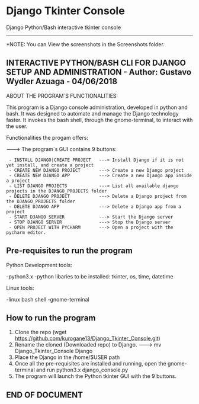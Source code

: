 # Django Tkinter Console
Django Python/Bash interactive tkinter console

------------------------------------------------------------------------------------------------------
*NOTE: You can View the screenshots in the Screenshots folder.

INTERACTIVE PYTHON/BASH CLI FOR DJANGO SETUP AND ADMINISTRATION - Author: Gustavo Wydler Azuaga - 04/06/2018
------------------------------------------------------------------------------------------------------

ABOUT THE PROGRAM´S FUNCTIONALITIES:

This program is a Django console administration, developed in python and bash. It was designed to automate and manage the Django technology faster. It invokes the bash shell, through the gnome-terminal, to interact with the user.

Functionalities the progam offers:

---> The program´s GUI contains 9 buttons:
    
     - INSTALL DJANGO|CREATE PROJECT   ---> Install Django if it is not yet install, and create a project
     - CREATE NEW DJANGO PROJECT       ---> Create a new Django project 
     - CREATE NEW DJANGO APP           ---> Create a new Django app inside a project
     - LIST DJANGO PROJECTS            ---> List all available django projects in the DJANGO_PROJECTS folder
     - DELETE DJANGO PROJECT           ---> Delete a Django project from the DJANGO_PROJECTS folder
     - DELETE DJANGO APP               ---> Delete a Django app from a project
     - START DJANGO SERVER             ---> Start the Django server
     - STOP DJANGO SERVER              ---> Stop the Django server
     - OPEN PROJECT WITH PYCHARM       ---> Open a project with the pycharm editor.      

Pre-requisites to run the program
------------------------------------------------------------------------------------------------------
Python Development tools:

-python3.x
-python libaries to be installed: tkinter, os, time, datetime

 Linux tools:
 
-linux bash shell
-gnome-terminal

How to run the program
------------------------------------------------------------------------------------------------------

1. Clone the repo (wget https://github.com/kurogane13/Django_Tkinter_Console.git)
2. Rename the cloned (Downloaded repo) to Django. ---> mv Django_Tkinter_Console Django
3. Place the Django in the /home/$USER path
4. Once all the pre-requisites are installed and running, open the gnome-terminal and run python3.x django_console.py
5. The program will launch the Python tkinter GUI with the 9 buttons.

END OF DOCUMENT
------------------------------------------------------------------------------------------------------
